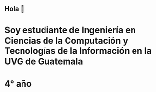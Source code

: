 ## Hola 👋

# Soy estudiante de Ingeniería en Ciencias de la Computación y Tecnologías de la Información en la UVG de Guatemala
# 4° año

<!--
**nel-eleven11/nel-eleven11** is a ✨ _special_ ✨ repository because its `README.md` (this file) appears on your GitHub profile.

Here are some ideas to get you started:

- 🔭 I’m currently working on ...
- 🌱 I’m currently learning ...
- 👯 I’m looking to collaborate on ...
- 🤔 I’m looking for help with ...
- 💬 Ask me about ...
- 📫 How to reach me: ...
- 😄 Pronouns: ...
- ⚡ Fun fact: ...
-->
